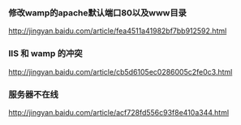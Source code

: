 ### 修改wamp的apache默认端口80以及www目录
http://jingyan.baidu.com/article/fea4511a41982bf7bb912592.html
### IIS 和 wamp 的冲突

http://jingyan.baidu.com/article/cb5d6105ec0286005c2fe0c3.html

###  服务器不在线
http://jingyan.baidu.com/article/acf728fd556c93f8e410a344.html

